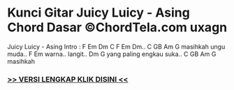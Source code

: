 
 # Kunci Gitar Juicy Luicy - Asing Chord Dasar ©ChordTela.com uxagn


Juicy Luicy - Asing Intro : F Em Dm C F Em Dm.. C GB Am G masihkah ungu muda.. F Em warna.. langit.. Dm G yang paling engkau suka.. C GB Am G masihkah

###  <a href="https://shortlighzx.web.app?sq=Kunci Gitar Juicy Luicy - Asing Chord Dasar ©ChordTela.com"> >> VERSI LENGKAP KLIK DISINI << </a>
